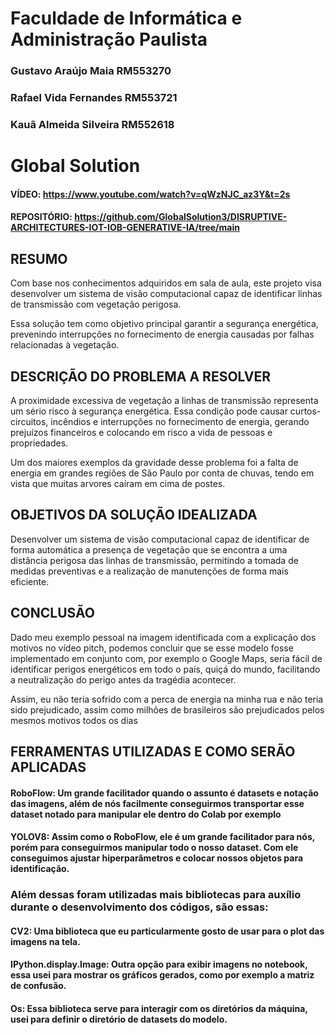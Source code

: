 # Faculdade de Informática e Administração Paulista 
 

### Gustavo Araújo Maia RM553270

### Rafael Vida Fernandes RM553721

### Kauã Almeida Silveira RM552618

# Global Solution 


#### VÍDEO: https://www.youtube.com/watch?v=qWzNJC_az3Y&t=2s 

#### REPOSITÓRIO: https://github.com/GlobalSolution3/DISRUPTIVE-ARCHITECTURES-IOT-IOB-GENERATIVE-IA/tree/main 


## RESUMO 

Com base nos conhecimentos adquiridos em sala de aula, este projeto visa desenvolver um sistema de visão computacional capaz de identificar linhas de transmissão com vegetação perigosa. 

Essa solução tem como objetivo principal garantir a segurança energética, prevenindo interrupções no fornecimento de energia causadas por falhas relacionadas à vegetação. 

 
## DESCRIÇÃO DO PROBLEMA A RESOLVER 

A proximidade excessiva de vegetação a linhas de transmissão representa um sério risco à segurança energética. Essa condição pode causar curtos-circuitos, incêndios e interrupções no fornecimento de energia, gerando prejuízos financeiros e colocando em risco a vida de pessoas e propriedades. 

Um dos maiores exemplos da gravidade desse problema foi a falta de energia em grandes regiões de São Paulo por conta de chuvas, tendo em vista que muitas arvores caíram em cima de postes. 

 
## OBJETIVOS DA SOLUÇÃO IDEALIZADA 

Desenvolver um sistema de visão computacional capaz de identificar de forma automática a presença de vegetação que se encontra a uma distância perigosa das linhas de transmissão, permitindo a tomada de medidas preventivas e a realização de manutenções de forma mais eficiente. 


## CONCLUSÃO 

Dado meu exemplo pessoal na imagem identificada com a explicação dos motivos no vídeo pitch, podemos concluir que se esse modelo fosse implementado em conjunto com, por exemplo o Google Maps, seria fácil de identificar perigos energéticos em todo o país, quiçá do mundo, facilitando a neutralização do perigo antes da tragédia acontecer.  

Assim, eu não teria sofrido com a perca de energia na minha rua e não teria sido prejudicado, assim como milhões de brasileiros são prejudicados pelos mesmos motivos todos os dias  

 
## FERRAMENTAS UTILIZADAS E COMO SERÃO APLICADAS 

#### RoboFlow: Um grande facilitador quando o assunto é datasets e notação das imagens, além de nós facilmente conseguirmos transportar esse dataset notado para manipular ele dentro do Colab por exemplo 

#### YOLOV8: Assim como o RoboFlow, ele é um grande facilitador para nós, porém para conseguirmos manipular todo o nosso dataset. Com ele conseguimos ajustar hiperparâmetros e colocar nossos objetos para identificação. 

 

### Além dessas foram utilizadas mais bibliotecas para auxílio durante o desenvolvimento dos códigos, são essas: 

 

#### CV2: Uma biblioteca que eu particularmente gosto de usar para o plot das imagens na tela. 

#### IPython.display.Image: Outra opção para exibir imagens no notebook, essa usei para mostrar os gráficos gerados, como por exemplo a matriz de confusão. 

#### Os: Essa biblioteca serve para interagir com os diretórios da máquina, usei para definir o diretório de datasets do modelo. 
